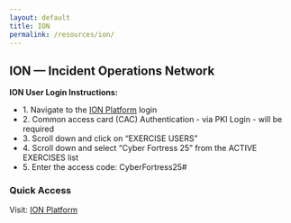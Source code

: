 ```yaml
---
layout: default
title: ION
permalink: /resources/ion/
---
```


<div class="card">
    <h2>ION — Incident Operations Network</h2>
    <p><strong>ION User Login Instructions:</strong></p>
    <ul>
        <li>1. Navigate to the <a href="https://ion.aws.thecyberexercise.com">ION Platform</a> login</li>
        <li>2. Common access card (CAC) Authentication - via PKI Login - will be required</li>
        <li>3. Scroll down and click on “EXERCISE USERS”</li>
        <li>4. Scroll down and select “Cyber Fortress 25” from the ACTIVE EXERCISES list</li>
        <li>5. Enter the access code: CyberFortress25#
    </ul>
    <h3>Quick Access</h3>
    <p>Visit: <a href="https://ion.aws.thecyberexercise.com">ION Platform</a></p>
</div>